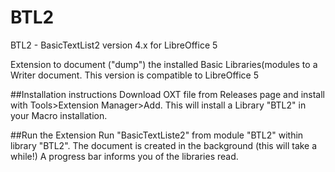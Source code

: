 # BTL2
BTL2 - BasicTextList2  version 4.x  for LibreOffice 5

Extension to document ("dump") the installed Basic Libraries(modules to a Writer document.
This version is compatible to LibreOffice 5

##Installation instructions
Download OXT file from Releases page and install with Tools>Extension Manager>Add.
This will install a Library "BTL2" in your Macro installation.

##Run the Extension 
Run "BasicTextListe2" from module "BTL2" within library "BTL2".
The document is created in the background (this will take a while!)
A progress bar informs you of the libraries read.
